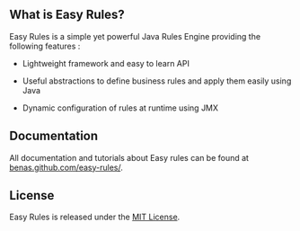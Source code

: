 ## What is Easy Rules?

Easy Rules is a simple yet powerful Java Rules Engine providing the following features :

 * Lightweight framework and easy to learn API

 * Useful abstractions to define business rules and apply them easily using Java

 * Dynamic configuration of rules at runtime using JMX

## Documentation

All documentation and tutorials about Easy rules can be found at [benas.github.com/easy-rules/][].

## License
Easy Rules is released under the [MIT License][].

[benas.github.com/easy-rules/]: http://benas.github.com/easy-rules/
[MIT License]: http://opensource.org/licenses/mit-license.php/